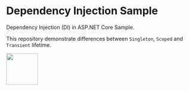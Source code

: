 # Dependency Injection Sample
Dependency Injection (DI) in ASP.NET Core Sample.

This repository demonstrate differences between `Singleton`, `Scoped` and `Transient` lifetime.

<a href="https://coffeebede.ir/buycoffee/sajad" class="text-muted"><img src="https://coffeebede.ir/CofeeTemplate/lib/default-yellow.svg " style="height:85px" /></a>
